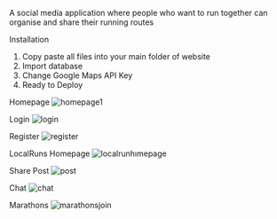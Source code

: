 A social media application where people who want to run together can organise and share their running routes

Installation
1. Copy paste all files into your main folder of website
2. Import database
3. Change Google Maps API Key
4. Ready to Deploy

Homepage
![homepage1](https://github.com/user-attachments/assets/febf20ce-5813-4af1-9439-1315ac0b39f6)

Login
![login](https://github.com/user-attachments/assets/55503fc7-deea-4f89-a0a6-30ab6a20b35a)

Register
![register](https://github.com/user-attachments/assets/74efefba-1d4b-45b8-bb67-dff10d157501)

LocalRuns Homepage
![localrunhımepage](https://github.com/user-attachments/assets/384eaa9e-377e-48e8-858b-ab82348e024b)

Share Post
![post](https://github.com/user-attachments/assets/f04dfb39-b01c-4c6b-913b-e5abf00211c0)

Chat
![chat](https://github.com/user-attachments/assets/e69c8778-8891-4074-b019-4923ccc4ceb9)

Marathons
![marathonsjoin](https://github.com/user-attachments/assets/3bd96e8c-7b70-43b3-ae7a-439ff1f2ce15)
